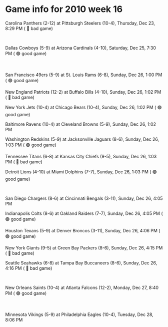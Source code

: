 # Game info for 2010 week 16

Carolina Panthers (2-12) at Pittsburgh Steelers (10-4), Thursday, Dec 23, 8:29 PM (	:red_circle: bad game)


<br/>

Dallas Cowboys (5-9) at Arizona Cardinals (4-10), Saturday, Dec 25, 7:30 PM (	:green_circle: good game)


<br/>

San Francisco 49ers (5-9) at St. Louis Rams (6-8), Sunday, Dec 26, 1:00 PM (	:green_circle: good game)

New England Patriots (12-2) at Buffalo Bills (4-10), Sunday, Dec 26, 1:02 PM (	:red_circle: bad game)

New York Jets (10-4) at Chicago Bears (10-4), Sunday, Dec 26, 1:02 PM (	:green_circle: good game)

Baltimore Ravens (10-4) at Cleveland Browns (5-9), Sunday, Dec 26, 1:02 PM

Washington Redskins (5-9) at Jacksonville Jaguars (8-6), Sunday, Dec 26, 1:03 PM (	:green_circle: good game)

Tennessee Titans (6-8) at Kansas City Chiefs (9-5), Sunday, Dec 26, 1:03 PM (	:red_circle: bad game)

Detroit Lions (4-10) at Miami Dolphins (7-7), Sunday, Dec 26, 1:03 PM (	:green_circle: good game)


<br/>

San Diego Chargers (8-6) at Cincinnati Bengals (3-11), Sunday, Dec 26, 4:05 PM

Indianapolis Colts (8-6) at Oakland Raiders (7-7), Sunday, Dec 26, 4:05 PM (	:green_circle: good game)

Houston Texans (5-9) at Denver Broncos (3-11), Sunday, Dec 26, 4:06 PM (	:green_circle: good game)

New York Giants (9-5) at Green Bay Packers (8-6), Sunday, Dec 26, 4:15 PM (	:red_circle: bad game)

Seattle Seahawks (6-8) at Tampa Bay Buccaneers (8-6), Sunday, Dec 26, 4:16 PM (	:red_circle: bad game)


<br/>

New Orleans Saints (10-4) at Atlanta Falcons (12-2), Monday, Dec 27, 8:40 PM (	:green_circle: good game)


<br/>

Minnesota Vikings (5-9) at Philadelphia Eagles (10-4), Tuesday, Dec 28, 8:06 PM


